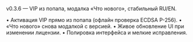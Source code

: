v0.3.6 — VIP из попапа, модалка «Что нового», стабильный RU/EN.

• Активация VIP прямо из попапа (офлайн проверка ECDSA P-256).
• «Что нового» снова модалкой с версией.
• Живое обновление UI при изменении лицензии.
• Полировка интерфейса и мелкие исправления.






























